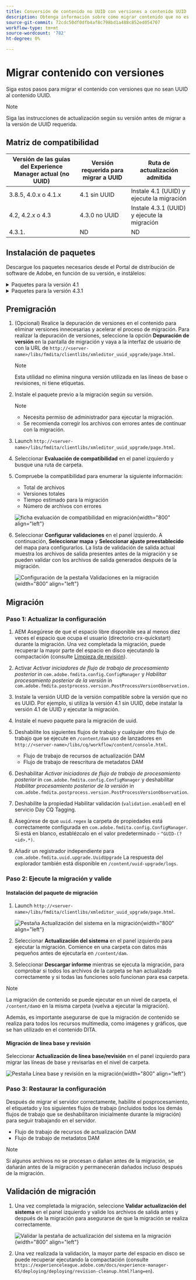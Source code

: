 ```yaml
---
title: Conversión de contenido no UUID con versiones a contenido UUID
description: Obtenga información sobre cómo migrar contenido que no es UUID con versiones a contenido UUID.
source-git-commit: 72cdc50df0dfb4af8c798bd1a488c852ed054707
workflow-type: tm+mt
source-wordcount: '782'
ht-degree: 0%

---
```


# Migrar contenido con versiones

Siga estos pasos para migrar el contenido con versiones que no sean UUID al contenido UUID.

>[!NOTE]
>
>Siga las instrucciones de actualización según su versión antes de migrar a la versión de UUID requerida.

## Matriz de compatibilidad

| Versión de las guías del Experience Manager actual (no UUID) | Versión requerida para migrar a UUID | Ruta de actualización admitida |
|---|---|---|
| 3.8.5, 4.0.x o 4.1.x | 4.1 sin UUID | Instale 4.1 (UUID) y ejecute la migración |
| 4.2, 4.2.x o 4.3 | 4.3.0 no UUID | Instale 4.3.1 (UUID) y ejecute la migración |
| 4.3.1. | ND | ND |

## Instalación de paquetes

Descargue los paquetes necesarios desde el Portal de distribución de software de Adobe, en función de su versión, e instálelos:
<details>
<summary>  Paquetes para la versión 4.1 </summary>
Si utiliza una versión 4.1 que no sea UUID, debe instalar la versión 4.1 UUID antes de instalar los siguientes paquetes:

1. **Premigración**: [com.adobe.guides.pre-uuid-migration-1.0.9.zip](https://experience.adobe.com/#/downloads/content/software-distribution/en/aem.html?package=%2Fcontent%2Fsoftware-distribution%2Fen%2Fdetails.html%2Fcontent%2Fdam%2Faem%2Fpublic%2Faemdox%2Fother-packages%2Fuuid-migration%2F1-0%2Fcom.adobe.guides.pre-uuid-migration-1.0.9.zip)
1. **Migración**: [com.adobe.guides.uuid-upgrade-1.0.19.zip](https://experience.adobe.com/#/downloads/content/software-distribution/en/aem.html?package=%2Fcontent%2Fsoftware-distribution%2Fen%2Fdetails.html%2Fcontent%2Fdam%2Faem%2Fpublic%2Faemdox%2Fother-packages%2Fuuid-migration%2F1-0%2Fcom.adobe.guides.uuid-upgrade-1.0.19.zip)
</details>


<details>
<summary> Paquetes para la versión 4.3.1</summary>
Si utiliza una versión 4.3 que no sea UUID, debe instalar la versión 4.3.1 UUID antes de instalar los siguientes paquetes:

1. **Premigración**: [com.adobe.guides.pre-uuid-migration-1.1.3.zip](https://experience.adobe.com/#/downloads/content/software-distribution/en/aem.html?package=%2Fcontent%2Fsoftware-distribution%2Fen%2Fdetails.html%2Fcontent%2Fdam%2Faem%2Fpublic%2Faemdox%2Fother-packages%2Fuuid-migration%2Fcom.adobe.guides.pre-uuid-migration-1.1.3.zip)
1. **Migración**: [com.adobe.guides.uuid-upgrade-1.1.15.zip](https://experience.adobe.com/#/downloads/content/software-distribution/en/aem.html?package=%2Fcontent%2Fsoftware-distribution%2Fen%2Fdetails.html%2Fcontent%2Fdam%2Faem%2Fpublic%2Faemdox%2Fother-packages%2Fuuid-migration%2Fcom.adobe.guides.uuid-upgrade-1.1.15.zip)

</details>

## Premigración

1. (Opcional) Realice la depuración de versiones en el contenido para eliminar versiones innecesarias y acelerar el proceso de migración. Para realizar la depuración de versiones, seleccione la opción **Depuración de versión** en la pantalla de migración y vaya a la interfaz de usuario de con la URL de `http://<server-name>/libs/fmdita/clientlibs/xmleditor_uuid_upgrade/page.html`.

   >[!NOTE]
   >
   >Esta utilidad no elimina ninguna versión utilizada en las líneas de base o revisiones, ni tiene etiquetas.
1. Instale el paquete previo a la migración según su versión.

   >[!NOTE]
   >
   >* Necesita permiso de administrador para ejecutar la migración.
   >* Se recomienda corregir los archivos con errores antes de continuar con la migración.
1. Launch `http://<server-name>/libs/fmdita/clientlibs/xmleditor_uuid_upgrade/page.html`.
1. Seleccionar **Evaluación de compatibilidad**  en el panel izquierdo y busque una ruta de carpeta.
1. Compruebe la compatibilidad para enumerar la siguiente información:
   * Total de archivos
   * Versiones totales
   * Tiempo estimado para la migración
   * Número de archivos con errores



   ![ficha evaluación de compatibilidad en migración](assets/migration-compatibility-assessment.png){width="800" align="left"}


1. Seleccionar **Configurar validaciones** en el panel izquierdo. A continuación, **Seleccionar mapa** y **Seleccionar ajuste preestablecido** del mapa para configurarlos. La lista de validación de salida actual muestra los archivos de salida presentes antes de la migración y se pueden validar con los archivos de salida generados después de la migración.

   ![Configuración de la pestaña Validaciones en la migración](assets/migration-configure-validation.png){width="800" align="left"}




## Migración

### Paso 1: Actualizar la configuración

1. AEM Asegúrese de que el espacio libre disponible sea al menos diez veces el espacio que ocupa el usuario (directorio crx-quickstart) durante la migración. Una vez completada la migración, puede recuperar la mayor parte del espacio en disco ejecutando la compactación (consulte [Limpieza de revisión](https://experienceleague.adobe.com/docs/experience-manager-65/deploying/deploying/revision-cleanup.html?lang=en)).

1. Activar *Activar iniciadores de flujo de trabajo de procesamiento posterior* in `com.adobe.fmdita.config.ConfigManager` y *Habilitar procesamiento posterior de la versión* in `com.adobe.fmdita.postprocess.version.PostProcessVersionObservation.`

1. Instale la versión UUID de la versión compatible sobre la versión que no es UUID. Por ejemplo, si utiliza la versión 4.1 sin UUID, debe instalar la versión 4.1 de UUID y ejecutar la migración.

1. Instale el nuevo paquete para la migración de uuid.

1. Deshabilite los siguientes flujos de trabajo y cualquier otro flujo de trabajo que se ejecute en `/content/dam` uso de lanzadores en `http://<server-name>/libs/cq/workflow/content/console.html`.

   * Flujo de trabajo de recursos de actualización DAM
   * Flujo de trabajo de reescritura de metadatos DAM

1. Deshabilitar *Activar iniciadores de flujo de trabajo de procesamiento posterior* in `com.adobe.fmdita.config.ConfigManager` y deshabilitar *Habilitar procesamiento posterior de la versión* in `com.adobe.fmdita.postprocess.version.PostProcessVersionObservation`.

1. Deshabilite la propiedad Habilitar validación (`validation.enabled`) en el servicio Day CQ Tagging.

1. Asegúrese de que `uuid.regex` la carpeta de propiedades está correctamente configurada en `com.adobe.fmdita.config.ConfigManager`. Si está en blanco, establézcalo en el valor predeterminado - `^GUID-(?<id>.*)`.
1. Añadir un registrador independiente para `com.adobe.fmdita.uuid.upgrade.UuidUpgrade` La respuesta del explorador también está disponible en `/content/uuid-upgrade/logs`.

### Paso 2: Ejecute la migración y valide

#### Instalación del paquete de migración

1. Launch `http://<server-name>/libs/fmdita/clientlibs/xmleditor_uuid_upgrade/page.html`.

   ![Pestaña Actualización del sistema en la migración](assets/migration-system-upgrade.png){width="800" align="left"}

1. Seleccionar **Actualización del sistema** en el panel izquierdo para ejecutar la migración. Comience en una carpeta con datos más pequeños antes de ejecutarla en `/content/dam`.

1. Seleccionar **Descargar informe** mientras se ejecuta la migración, para comprobar si todos los archivos de la carpeta se han actualizado correctamente y si todas las funciones solo funcionan para esa carpeta.


>[!NOTE]
>
> La migración de contenido se puede ejecutar en un nivel de carpeta, el `/content/dam`o en la misma carpeta (vuelva a ejecutar la migración).

Además, es importante asegurarse de que la migración de contenido se realiza para todos los recursos multimedia, como imágenes y gráficos, que se han utilizado en el contenido DITA.

#### Migración de línea base y revisión

Seleccionar **Actualización de línea base/revisión** en el panel izquierdo para migrar las líneas de base y revisarlas en el nivel de carpeta.

![Pestaña Línea base y revisión en la migración](assets/migration-baseline-review-upgrade.png){width="800" align="left"}


### Paso 3: Restaurar la configuración

Después de migrar el servidor correctamente, habilite el posprocesamiento, el etiquetado y los siguientes flujos de trabajo (incluidos todos los demás flujos de trabajo que se deshabilitaron inicialmente durante la migración) para seguir trabajando en el servidor.

* Flujo de trabajo de recursos de actualización DAM
* Flujo de trabajo de metadatos DAM

>[!NOTE]
>
>Si algunos archivos no se procesan o dañan antes de la migración, se dañarán antes de la migración y permanecerán dañados incluso después de la migración.

## Validación de migración

1. Una vez completada la migración, seleccione **Validar actualización del sistema** en el panel izquierdo y valide los archivos de salida antes y después de la migración para asegurarse de que la migración se realiza correctamente.

   ![Validar la pestaña de actualización del sistema en la migración](assets/migration-validate-system-upgrade.png){width="800" align="left"}


1. Una vez realizada la validación, la mayor parte del espacio en disco se puede recuperar ejecutando la compactación (consulte `https://experienceleague.adobe.com/docs/experience-manager-65/deploying/deploying/revision-cleanup.html?lang=en`).

